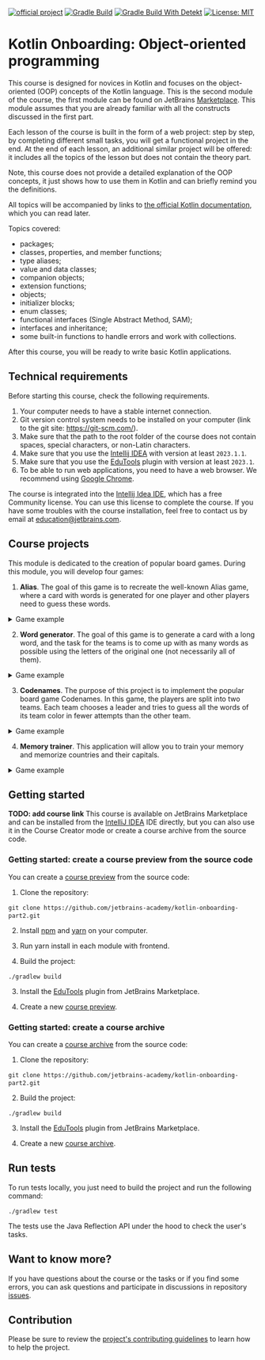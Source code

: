 [![official project](https://jb.gg/badges/official.svg)](https://confluence.jetbrains.com/display/ALL/JetBrains+on+GitHub)
[![Gradle Build](https://github.com/jetbrains-academy/kotlin-onboarding-part2/actions/workflows/gradle-build.yml/badge.svg)](https://github.com/jetbrains-academy/kotlin-onboarding-part2/actions/workflows/gradle-build.yml)
[![Gradle Build With Detekt](https://github.com/jetbrains-academy/kotlin-onboarding-part2/actions/workflows/gradle-build-with-detekt.yml/badge.svg)](https://github.com/jetbrains-academy/kotlin-onboarding-part2/actions/workflows/gradle-build-with-detekt.yml)
[![License: MIT](https://img.shields.io/badge/License-MIT-yellow.svg)](https://opensource.org/licenses/MIT)

# Kotlin Onboarding: Object-oriented programming

This course is designed for novices in Kotlin and focuses on the object-oriented (OOP) concepts of the Kotlin language. 
This is the second module of the course, the first module can be found on JetBrains [Marketplace](https://plugins.jetbrains.com/plugin/21067-kotlin-onboarding--introduction).
This module assumes that you are already familiar with all the constructs discussed in the first part.

Each lesson of the course is built in the form of a web project: step by step, by completing different small tasks, 
you will get a functional project in the end. At the end of each lesson, an additional similar project 
will be offered: it includes all the topics of the lesson but does not contain the theory part.

Note, this course does not provide a detailed explanation of the OOP concepts, 
it just shows how to use them in Kotlin and can briefly remind you the definitions.

All topics will be accompanied by links to [the official Kotlin documentation](https://kotlinlang.org/docs/home.html), which you can read later.

Topics covered:

- packages;
- classes, properties, and member functions;
- type aliases;
- value and data classes;
- companion objects;
- extension functions;
- objects;
- initializer blocks;
- enum classes;
- functional interfaces (Single Abstract Method, SAM);
- interfaces and inheritance;
- some built-in functions to handle errors and work with collections.

After this course, you will be ready to write basic Kotlin applications.

## Technical requirements

Before starting this course, check the following requirements.

1. Your computer needs to have a stable internet connection.
2. Git version control system needs to be installed on your computer (link to the git site: https://git-scm.com/).
3. Make sure that the path to the root folder of the course does not contain spaces, special characters, or non-Latin characters.
4. Make sure that you use the [Intellij IDEA](https://www.jetbrains.com/idea/download/?_ga=2.189310830.494255415.1682514714-1823138827.1669894241&_gac=1.83806948.1682684894.Cj0KCQjw3a2iBhCFARIsAD4jQB3QkDU43KtbIx2HzEz02KvcN7Ma3QGzkIbyX4KS3H4x8b2bl9p4EfYaAvWsEALw_wcB&_gl=1*1h13lr8*_ga*MTgyMzEzODgyNy4xNjY5ODk0MjQx*_ga_9J976DJZ68*MTY4MjY5NDIyMy4xMjUuMS4xNjgyNjk0MjM4LjQ1LjAuMA..#section=windows) with version at least `2023.1.1`.
5. Make sure that you use the [EduTools](https://plugins.jetbrains.com/plugin/10081-edutools) plugin with version at least `2023.1`.
6. To be able to run web applications, you need to have a web browser. We recommend using [Google Chrome](https://www.google.com/chrome/). 

The course is integrated into the [Intellij Idea IDE](https://www.jetbrains.com/idea/), which has a free Community license. 
You can use this license to complete the course. 
If you have some troubles with the course installation, feel free to contact us by email at education@jetbrains.com.

## Course projects

This module is dedicated to the creation of popular board games. During this module, you will develop four games:

1) **Alias**. The goal of this game is to recreate the well-known Alias game, where a card with words is generated for one player and other players need to guess these words.

<details>
<summary>Game example</summary>

![An example of the Alias application](./utils/src/main/resources/images/states/alias/state2.gif)
</details>

2) **Word generator**. The goal of this game is to generate a card with a long word, and 
the task for the teams is to come up with as many words as possible using the letters of the original one (not necessarily all of them).

<details>
<summary>Game example</summary>

![An example of the Words generator application](./utils/src/main/resources/images/states/wordGenerator/state2.gif)
</details>

3) **Codenames**. The purpose of this project is to implement the popular board game Codenames. 
In this game, the players are split into two teams. 
Each team chooses a leader and tries to guess all the words of its team color in fewer attempts than the other team.

<details>
<summary>Game example</summary>

![An example of the Codenames application](./utils/src/main/resources/images/states/codenames/state2.gif)
</details>

4) **Memory trainer**. This application will allow you to train your memory and memorize countries and their capitals.

<details>
<summary>Game example</summary>

![An example of the Memory trainer application](./utils/src/main/resources/images/states/memoryTrainer/state2.gif)
</details>

## Getting started

**TODO: add course link**
This course is available on JetBrains Marketplace and can be installed from the 
[IntelliJ IDEA](https://www.jetbrains.com/idea/) IDE directly, but you can also use it in 
the Course Creator mode or create a course archive from the source code.

### Getting started: create a course preview from the source code

You can create a [course preview](https://plugins.jetbrains.com/plugin/10081-edutools/docs/educator-start-guide.html#preview_course) from the source code:
1. Clone the repository: 
```text
git clone https://github.com/jetbrains-academy/kotlin-onboarding-part2.git
```

2. Install [npm](https://www.npmjs.com/) and [yarn](https://yarnpkg.com/) on your computer.

3. Run yarn install in each module with frontend.

4. Build the project:
```text
./gradlew build
```

3. Install the [EduTools](https://plugins.jetbrains.com/plugin/10081-edutools/docs/educational-products.html) plugin from JetBrains Marketplace.

4. Create a new [course preview](https://plugins.jetbrains.com/plugin/10081-edutools/docs/educator-start-guide.html#preview_course).

### Getting started: create a course archive

You can create a [course archive](https://plugins.jetbrains.com/plugin/10081-edutools/docs/educator-start-guide.html#fe7010f2) from the source code:
1. Clone the repository:
```text
git clone https://github.com/jetbrains-academy/kotlin-onboarding-part2.git
```

2. Build the project:
```text
./gradlew build
```

3. Install the [EduTools](https://plugins.jetbrains.com/plugin/10081-edutools/docs/educational-products.html) plugin from JetBrains Marketplace.

4. Create a new [course archive](https://plugins.jetbrains.com/plugin/10081-edutools/docs/educator-start-guide.html#fe7010f2).

## Run tests

To run tests locally, you just need to build the project and run the following command:

```text
./gradlew test
```

The tests use the Java Reflection API under the hood to check the user's tasks.

## Want to know more?

If you have questions about the course or the tasks or if you find some errors,
you can ask questions and participate in discussions in repository [issues](https://github.com/jetbrains-academy/kotlin-onboarding-part2/issues).

## Contribution

Please be sure to review the [project's contributing guidelines](./contributing.md) to learn how to help the project.
